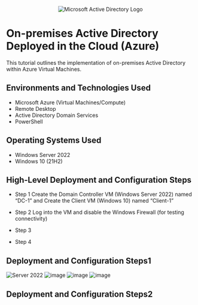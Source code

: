 <p align="center">
<img src="https://i.imgur.com/pU5A58S.png" alt="Microsoft Active Directory Logo"/>
</p>

<h1>On-premises Active Directory Deployed in the Cloud (Azure)</h1>
This tutorial outlines the implementation of on-premises Active Directory within Azure Virtual Machines.<br />


<h2>Environments and Technologies Used</h2>

- Microsoft Azure (Virtual Machines/Compute)
- Remote Desktop
- Active Directory Domain Services
- PowerShell

<h2>Operating Systems Used </h2>

- Windows Server 2022
- Windows 10 (21H2)

<h2>High-Level Deployment and Configuration Steps</h2>

- Step 1 Create the Domain Controller VM (Windows Server 2022) named “DC-1” and Create the Client VM (Windows 10) named “Client-1”
- Step 2 Log into the VM and disable the Windows Firewall (for testing connectivity)

- Step 3
- Step 4

<h2>Deployment and Configuration Steps1</h2>

<p>
  
![Server 2022](https://github.com/user-attachments/assets/e00cda20-9dea-418e-ba26-2166e34a64dd)
![image](https://github.com/user-attachments/assets/24966794-2a24-4a2e-8235-42cc71adab28)
![image](https://github.com/user-attachments/assets/ac27b990-b14a-4eca-ac1a-31d4f8279acd)
![image](https://github.com/user-attachments/assets/7e0a3d3b-29aa-4c78-b53e-8af378c1354c)

</p>

<h2>Deployment and Configuration Steps2</h2>

<p>
  


</p>

